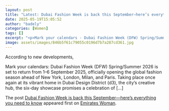 ```yaml
---
layout: post
title: "Latest: Dubai Fashion Week is back this September—here’s everything you need to know"
date: 2025-05-19T15:05:52
author: "badely"
categories: [Women]
tags: []
excerpt: "<p>Mark your calendars - Dubai Fashion Week (DFW) Spring/Summer 2026 is set to return from 1–6 September 2025, officially opening the global fashion se"
image: assets/images/846b5f61c79055c0196d7b7a287cd361.jpg
---
```


According to new developments, <p>Mark your calendars: Dubai Fashion Week (DFW) Spring/Summer 2026 is set to return from 1–6 September 2025, officially opening the global fashion season ahead of New York, London, Milan, and Paris. Taking place once again at its vibrant home in Dubai Design District (d3), the city’s creative hub, the six-day showcase promises a celebration of [&#8230;]</p>
<p>The post <a href="https://emirateswoman.com/dubai-fashion-week-is-back-this-september-heres-everything-you-need-to-know/" rel="nofollow">Dubai Fashion Week is back this September—here’s everything you need to know</a> appeared first on <a href="https://emirateswoman.com" rel="nofollow">Emirates Woman</a>.</p>

